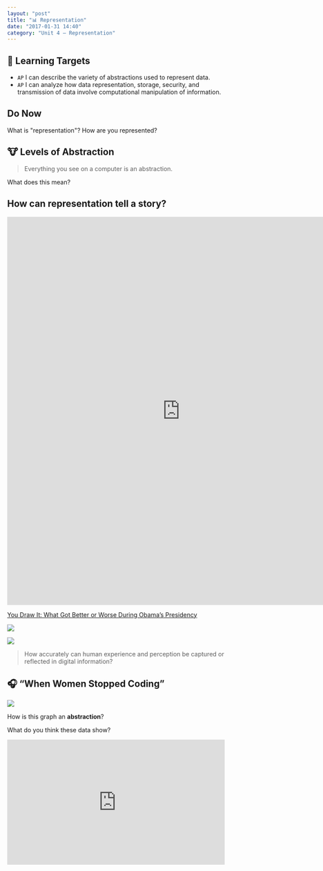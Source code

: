 ```yaml
---
layout: "post"
title: "📊 Representation"
date: "2017-01-31 14:40"
category: "Unit 4 – Representation"
---
```


## 🎯 Learning Targets
- `AP` I can describe the variety of abstractions used to represent data.
- `AP` I can analyze how data representation, storage, security, and transmission of data involve computational manipulation of information.

## Do Now
What is "representation"?
How are you represented?

## 🐮 Levels of Abstraction

> Everything you see on a computer is an abstraction.

What does this mean?

## How can representation tell a story?

<iframe src='http://polygraph.cool/films/embed.html' frameborder='0' width = "800" height = "900"></iframe>

[You Draw It: What Got Better or Worse During Obama’s Presidency](https://www.nytimes.com/interactive/2017/01/15/us/politics/you-draw-obama-legacy.html?login=email&rref=collection/byline/larry-buchanan&action=click&contentCollection=undefined&region=stream&module=stream_unit&version=latest&contentPlacement=4&pgtype=collection)

![](http://payload204.cargocollective.com/1/1/56745/6386378/vennn_1370.jpg)

![](http://payload196.cargocollective.com/1/1/56745/6221236/primarycolors_2500_c.jpg)

> How accurately can human experience and perception be captured or reflected in digital information?


## 🎧 “When Women Stopped Coding”
![]({{site.baseurl}}/images/womenMajors.png)

How is this graph an **abstraction**?

What do you think these data show?

<iframe src="https://www.npr.org/player/embed/356944145/357036571" width="100%" height="290" frameborder="0" scrolling="no" title="NPR embedded audio player"></iframe>
